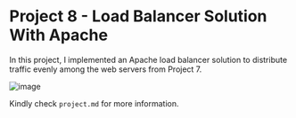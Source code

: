 # Project 8 - Load Balancer Solution With Apache

In this project, I implemented an Apache load balancer solution to distribute traffic evenly among the web servers from Project 7.

![image](https://user-images.githubusercontent.com/91850543/191933332-4fcfb76f-fdb0-4c9a-a751-3cecd64fbfa3.png)

Kindly check `project.md` for more information.
